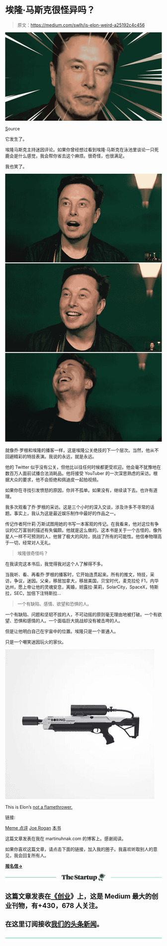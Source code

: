 # 埃隆·马斯克很怪异吗？

> 原文：<https://medium.com/swlh/is-elon-weird-a25192c4c456>

![](img/e30a1f2d6d22675b6e731a977f659fe8.png)

[S](https://www.youtube.com/watch?v=zpWYQ1YtgnI)ource

它发生了。

埃隆马斯克主持迷因评论。如果你曾经想过看到埃隆·马斯克在泳池里谈论一只死鹿会是什么感觉，我会帮你省去这个麻烦。很奇怪，也很满足。

我也笑了。

![](img/0b990973c9f23404db368bba404fced4.png)![](img/89c0c1445f30a17f5b7af84203f3a093.png)![](img/ded07334b87d9276de0cbbefd5b44cdf.png)

就像乔·罗根和埃隆的播客一样，这是埃隆公关绝技的下一个层次。当然，他从不回避精彩的特技表演。我说的永远，就是永远。

他的 Twitter 似乎没有公关，但他比以往任何时候都更受欢迎。他会毫不犹豫地在数百万人面前试播合法消耗品。他将接受 YouTuber 的一次深思熟虑的采访。根据大众的要求，他不会拒绝和佩迪皮一起拍视频。

如果你在寻找引发愤怒的原因，你并不孤单。如果没有，继续读下去。也许有道理。

我多次观看了乔·罗根的采访。这是三个小时的深入交谈，涉及许多不寻常的话题。事实上，我认为这是最近娱乐制作中最好的作品之一。

传记作者阿什莉·万斯试图用她的书写一本客观的传记。在我看来，他对这位有争议的亿万富翁的描述有失偏颇。他就是这么做的。这本书是关于一个古怪的，像外星人一样不可预测的人，他冒了极大的风险，挑战了所有的可能性。他信奉物理高于一切，经常对人无礼。

> 埃隆很奇怪吗？

在我读完这本书后，我觉得我对这个人了解得不多。

当我听、看、再看乔·罗根的播客时，它开始连贯起来。所有的推文，特技，采访，争议，迷因。父亲，移居加拿大，移居美国，贝宝时代，麦克拉伦 F1，内华达州，愿上帝让他的灵魂安息，离婚，妲露拉·莱莉，SolarCity，SpaceX，特斯拉，SEC，加倍下注特斯拉…

> 一个有缺陷、感情、欲望和恐惧的人。

一个有缺陷、问题和坚韧不拔的人，不可动摇的原则毫无理由地被打破。一个有欲望、恐惧和感情的人。一个面临巨大挑战却没有被击垮的人。

但是让他明白自己在宇宙中的位置。埃隆只是一个普通人。

只是一个嘲笑迷因玩火的家伙。

![](img/ffc3a63cfc95034b776c7be6c7ee5e82.png)

This is Elon’s [not a flamethrower.](https://www.boringcompany.com/not-a-flamethrower)

链接:

[Meme 点评](https://www.youtube.com/watch?v=zpWYQ1YtgnI)
[Joe Rogan](https://www.youtube.com/watch?v=ycPr5-27vSI)
[本书](https://www.goodreads.com/book/show/25541028-elon-musk)

这篇文章发表在我在 martinuhnak.com 的博客上。感谢阅读。

如果你喜欢这篇文章，请点击下面的链接，加入我的圈子。我喜欢听取别人的意见，我会回复所有人。

[**报名信→**](https://mailchi.mp/a7d6819a370d/signupforletters)

[![](img/308a8d84fb9b2fab43d66c117fcc4bb4.png)](https://medium.com/swlh)

## 这篇文章发表在[《创业](https://medium.com/swlh)》上，这是 Medium 最大的创业刊物，有+430，678 人关注。

## 在这里订阅接收[我们的头条新闻](https://growthsupply.com/the-startup-newsletter/)。

[![](img/b0164736ea17a63403e660de5dedf91a.png)](https://medium.com/swlh)